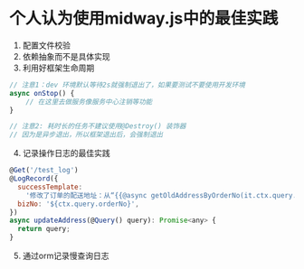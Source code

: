 个人认为使用midway.js中的最佳实践
====

1. 配置文件校验
2. 依赖抽象而不是具体实现
3. 利用好框架生命周期
```javascript
// 注意1：dev 环境默认等待2s就强制退出了，如果要测试不要使用开发环境
async onStop() {
    // 在这里去做服务像服务中心注销等功能
}

// 注意2: 耗时长的任务不建议使用@Destroy() 装饰器
// 因为是异步退出，所以框架退出后，会强制退出
```
4. 记录操作日志的最佳实践
```javascript
@Get('/test_log')
@LogRecord({
  successTemplate:
    '修改了订单的配送地址：从“{{@async getOldAddressByOrderNo(it.ctx.query.orderNo) /}}”, 修改到“{{it.ctx.query.address}}”',
  bizNo: '${ctx.query.orderNo}',
})
async updateAddress(@Query() query): Promise<any> {
  return query;
}
```
5. 通过orm记录慢查询日志
